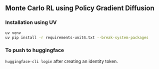 ## Monte Carlo RL using Policy Gradient Diffusion

### Installation using UV
```bash
uv venv
uv pip install -r requirements-unit4.txt --break-system-packages
```

### To push to huggingface
`huggingface-cli login` after creating an identity token.


